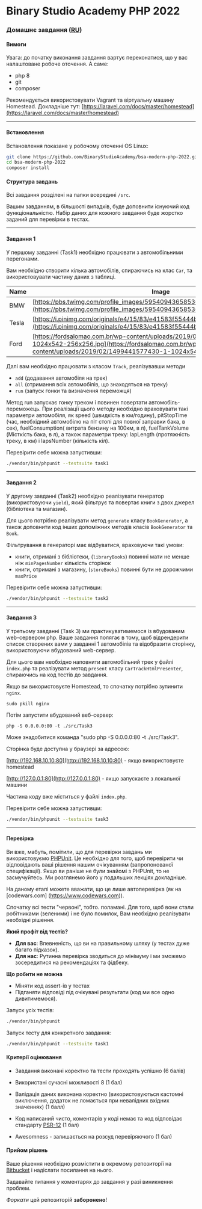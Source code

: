 Binary Studio Academy PHP 2022
====

### Домашнє завдання ([RU](readme.md))

#### Вимоги

Увага: до початку виконання завдання вартує переконатися, що у вас налаштоване робоче оточення.
А саме:
 - php 8
 - git
 - composer

Рекомендується використовувати Vagrant та віртуальну машину Homestead.
Докладніше тут: [https://laravel.com/docs/master/homestead](https://laravel.com/docs/master/homestead)

***

#### Встановлення

Встановлення показане у робочому оточенні OS Linux:

```bash
git clone https://github.com/BinaryStudioAcademy/bsa-modern-php-2022.git
cd bsa-modern-php-2022
composer install
```

#### Структура завдань

Всі завдання розділені на папки всередині `/src`.

Вашим завданням, в більшості випадків, буде доповнити існуючий код
функціональністю.
Набір даних для кожного завдання буде жорстко заданий для перевірки в тестах.

***

#### Завдання 1

У першому завданні (Task1) необхідно працювати з автомобільними перегонами.

Вам необхідно створити кілька автомобілів, спираючись на клас `Car`,
та використовувати частину даних з таблиці.

| Name         | Image
|--------------|--------------------------------------------------|
| BMW          | [https://pbs.twimg.com/profile_images/595409436585361408/aFJGRaO6_400x400.jpg](https://pbs.twimg.com/profile_images/595409436585361408/aFJGRaO6_400x400.jpg) |
| Tesla        | [https://i.pinimg.com/originals/e4/15/83/e41583f55444b931f4ba2f0f8bce1970.jpg](https://i.pinimg.com/originals/e4/15/83/e41583f55444b931f4ba2f0f8bce1970.jpg) |
| Ford         | [https://fordsalomao.com.br/wp-content/uploads/2019/02/1499441577430-1-1024x542-256x256.jpg](https://fordsalomao.com.br/wp-content/uploads/2019/02/1499441577430-1-1024x542-256x256.jpg) |

Далі вам необхідно працювати з класом `Track`,
реалізувавши методи

* `add` (додавання автомобіля на трек)
* `all` (отримання всіх автомобілів, що знаходяться на треку)
* `run` (запуск гонки та визначення переможця)

Метод run запускає гонку треком і повинен повертати автомобіль-переможець. При реалізації цього методу необхідно
враховувати такі параметри автомобіля, як speed (швидкість в км/годину), pitStopTime (час, необхідний автомобілю на піт
стопі для повної заправки бака, в сек), fuelConsumption( витрата бензину на 100км, в л), fuelTankVolume
(Місткість бака, в л), а також параметри треку: lapLength (протяжність треку, в км) і lapsNumber (кількість кіл).

Перевірити себе можна запустивши:
```bash
./vendor/bin/phpunit --testsuite task1
```

***

#### Завдання 2

У другому завданні (Task2) необхідно реалізувати генератор (використовуючи `yield`), який фільтрує та повертає книги
з двох джерел (бібліотека та магазин).

Для цього потрібно реалізувати метод `generate` класу `BookGenerator`, а також доповнити код інших допоміжних методів класів `BookGenerator` та `Book`.

Фільтрування в генераторі має відбуватися, враховуючи такі умови:

* книги, отримані з бібліотеки, (`libraryBooks`) повинні мати не менше ніж `minPagesNumber` кількість сторінок
* книги, отримані з магазину, (`storeBooks`) повинні бути не дорожчими `maxPrice`

Перевірити себе можна запустивши:
```bash
./vendor/bin/phpunit --testsuite task2
```

***

#### Завдання 3

У третьому завданні (Task 3) ми практикуватимемося із вбудованим web-сервером php.
Ваше завдання полягає в тому, щоб відрендерити список створених вами
у завданні 1 автомобілів та відобразити сторінку, використовуючи вбудований web-сервер.

Для цього вам необхідно наповнити автомобільний трек у файлі `index.php`
та реалізувати метод `present` класу `CarTrackHtmlPresenter`,
спираючись на код тестів до завдання.

Якщо ви використовуєте Homestead, то спочатку потрібно зупинити `nginx`.

```shell
sudo pkill nginx
```
Потім запустити вбудований веб-сервер:

```
php -S 0.0.0.0:80 -t ./src/Task3
```

Може знадобитися команда "sudo php -S 0.0.0.0:80 -t ./src/Task3".

Сторінка буде доступна у браузері за адресою:

[http://192.168.10.10:80](http://192.168.10.10:80) - якщо використовуєте homestead

[http://127.0.0.1:80](http://127.0.0.1:80) - якщо запускаєте з локальної машини

Частина коду вже міститься у файлі `index.php`. 

Перевірити себе можна запустивши:
```bash
./vendor/bin/phpunit --testsuite task3
```

***

#### Перевірка

Ви вже, мабуть, помітили, що для перевірки завдань ми використовуємо
[PHPUnit](https://phpunit.de/getting-started.html).
Це необхідно для того, щоб перевірити чи відповідають ваші рішення
нашим очікуванням (запропонованої специфікації).
Якщо ви раніше не були знайомі з PHPUnit, то не засмучуйтесь.
Ми розглянемо його у подальших лекціях докладніше.

На даному етапі можете вважати, що це лише автоперевірка
(як на [codewars.com] (https://www.codewars.com)).

Спочатку всі тести "червоні", тобто. поламані.
Для того, щоб вони стали робітниками (зеленими) і не було помилок,
Вам необхідно реалізувати необхідні рішення.

**Який профіт від тестів?**

* **Для вас**: Впевненість, що ви на правильному шляху (у тестах дуже багато підказок).
* **Для нас**: Рутинна перевірка зводиться до мінімуму
і ми зможемо зосередитися на рекомендаціях та фідбеку.

**Що робити не можна**
* Міняти код assert-ів у тестах
* Підганяти відповіді під очікувані результати (код ми все одно дивитимемося).


Запуск усіх тестів:

```bash
./vendor/bin/phpunit
```

Запуск тесту для конкретного завдання:

```bash
./vendor/bin/phpunit --testsuite task1
```

#### Критерії оцінювання

* Завдання виконані коректно та тести проходять успішно (6 балів)

* Використані сучасні можливості 8 (1 бал)

* Валідація даних виконана коректно (використовуються кастомні виключення, додаток не ломається при невалідних вхідних значеннях) (1 балл)

* Код написаний чисто, коментарів у коді немає та код відповідає стандарту [PSR-12](https://www.php-fig.org/psr/psr-12/) (1 бал)

* Awesomness - залишається на розсуд перевіряючого (1 бал)

#### Прийом рішень

Ваше рішення необхідно розмістити в окремому репозиторії на [Bitbucket](https://bitbucket.org/)
і надіслати посилання на нього.

Задавайте питання у коментарях до завдання у разі виникнення проблем.

*Форкати* цей репозиторій **заборонено**!
